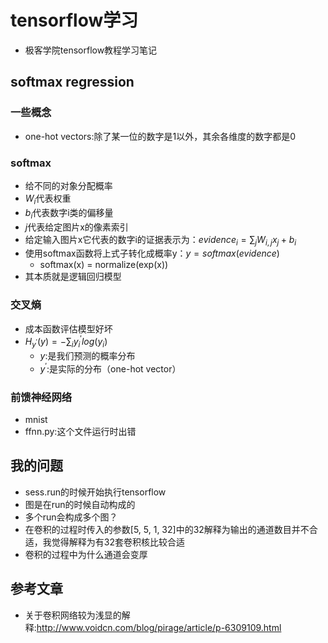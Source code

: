 # tensorflow学习
- 极客学院tensorflow教程学习笔记

## softmax regression
### 一些概念
- one-hot vectors:除了某一位的数字是1以外，其余各维度的数字都是0

### softmax
- 给不同的对象分配概率
- $W_i$代表权重
- $b_i$代表数字i类的偏移量
- $j$代表给定图片x的像素索引
- 给定输入图片x它代表的数字i的证据表示为：$evidence_i = \sum_j W_{i,j}x_j + b_i$
- 使用softmax函数将上式子转化成概率y：$y = softmax(evidence)$
    + softmax(x) = normalize(exp(x))
- 其本质就是逻辑回归模型

### 交叉熵
- 成本函数评估模型好坏
- $H_{y^'} (y) = - \sum_i y_i^' log(y_i)$
    + $y$:是我们预测的概率分布
    + $y^'$:是实际的分布（one-hot vector）
    
### 前馈神经网络
- mnist
- ffnn.py:这个文件运行时出错
   

## 我的问题
- sess.run的时候开始执行tensorflow
- 图是在run的时候自动构成的
- 多个run会构成多个图？
- 在卷积的过程时传入的参数[5, 5, 1, 32]中的32解释为输出的通道数目并不合适，我觉得解释为有32套卷积核比较合适
- 卷积的过程中为什么通道会变厚


## 参考文章
- 关于卷积网络较为浅显的解释:http://www.voidcn.com/blog/pirage/article/p-6309109.html